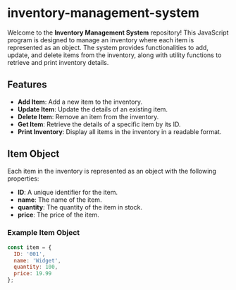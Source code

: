 # inventory-management-system

Welcome to the **Inventory Management System** repository! This JavaScript program is designed to manage an inventory where each item is represented as an object. The system provides functionalities to add, update, and delete items from the inventory, along with utility functions to retrieve and print inventory details.

## Features

- **Add Item**: Add a new item to the inventory.
- **Update Item**: Update the details of an existing item.
- **Delete Item**: Remove an item from the inventory.
- **Get Item**: Retrieve the details of a specific item by its ID.
- **Print Inventory**: Display all items in the inventory in a readable format.

## Item Object

Each item in the inventory is represented as an object with the following properties:

- **ID**: A unique identifier for the item.
- **name**: The name of the item.
- **quantity**: The quantity of the item in stock.
- **price**: The price of the item.

### Example Item Object

```javascript
const item = {
  ID: '001',
  name: 'Widget',
  quantity: 100,
  price: 19.99
};
